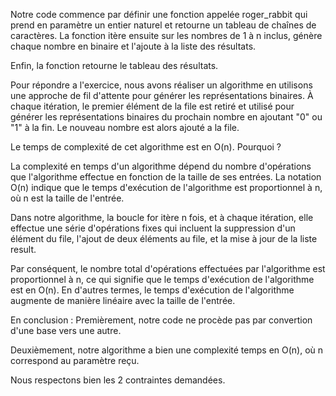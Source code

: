 Notre code commence par définir une fonction appelée roger_rabbit qui prend en paramètre un entier naturel et retourne un tableau de chaînes de caractères.
La fonction itère ensuite sur les nombres de 1 à n inclus, génère chaque nombre en binaire et l'ajoute à la liste des résultats.

Enfin, la fonction retourne le tableau des résultats.


Pour répondre a l'exercice, nous avons réaliser un algorithme en utilisons une approche de fil d'attente pour générer les représentations binaires. À chaque itération, le premier élément de la file est retiré et utilisé pour générer les représentations binaires du prochain nombre en ajoutant "0" ou "1" à la fin. Le nouveau nombre est alors ajouté a la file.


Le temps de complexité de cet algorithme est en O(n).
Pourquoi ? 


La complexité en temps d'un algorithme dépend du nombre d'opérations que l'algorithme effectue en fonction de la taille de ses entrées. La notation O(n) indique que le temps d'exécution de l'algorithme est proportionnel à n, où n est la taille de l'entrée.

Dans notre algorithme, la boucle for itère n fois, et à chaque itération, elle effectue une série d'opérations fixes qui incluent la suppression d'un élément du file, l'ajout de deux éléments au file, et la mise à jour de la liste result.

Par conséquent, le nombre total d'opérations effectuées par l'algorithme est proportionnel à n, ce qui signifie que le temps d'exécution de l'algorithme est en O(n). En d'autres termes, le temps d'exécution de l'algorithme augmente de manière linéaire avec la taille de l'entrée.

En conclusion : 
Premièrement, notre code ne procède pas par convertion d'une base vers une autre. 

Deuxièmement, notre algorithme a bien une complexité temps en O(n), où n correspond au paramètre reçu.

Nous respectons bien les 2 contraintes demandées. 